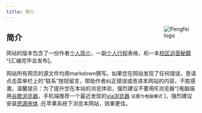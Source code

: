 ```yaml
---
title: 简介
---
```


[<img src="https://zpfsite.files.wordpress.com/2017/11/e6ada3efbc9a2017-02-21-021403efbc9b618x618.jpg?w=544" style="max-width:17%;min-width:40px;float:right;" alt="Pengfei logo" />](http://www.pfzhang.com)

## 简介
网站的版本包含了一份作者[个人简介](https://k12.pfzhang.com/about/)，一副[个人行程](../schedule.html)表格，和一本[校区运营秘籍](https://k12.pfzhang.com/) ^[汇编完毕会发布]。

网站所有网页的源文件均用markdown撰写。如果您在网站发现了任何错误，恳请点击菜单栏上的“联系”按钮留言，帮助作者纠正错误或改进本网站的内容，不胜感激。温馨提示：为了提升您在本站的浏览体验，强烈建议不要用IE浏览器^[电脑端用<u>谷歌浏览器</u>，手机端推荐一个最近发现的<u>via浏览器</u> `设置为电脑模式` ]，强烈建议安装[思源宋体](https://github.com/adobe-fonts/source-han-serif/tree/release) ;在苹果系统下浏览本网站，效果更佳。

